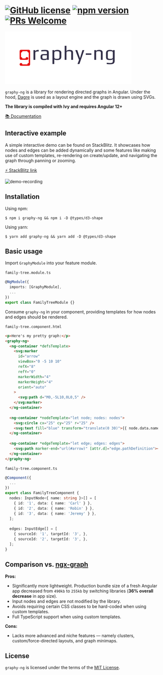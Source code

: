 [![GitHub license](https://img.shields.io/badge/license-MIT-blue.svg)](https://github.com/lars-berger/graphy-ng/LICENSE.md)
[![npm version](https://img.shields.io/npm/v/graphy-ng.svg?style=flat)](https://www.npmjs.com/package/graphy-ng)
[![PRs Welcome](https://img.shields.io/badge/PRs-welcome-brightgreen.svg)](https://github.com/lars-berger/graphy-ng/pulls)
======

[![graphy-ng logo](logo.png)](https://lars-berger.github.io/graphy-ng)

`graphy-ng` is a library for rendering directed graphs in Angular. Under the hood, [Dagre](https://github.com/dagrejs/dagre) is used as a layout engine and the graph is drawn using SVGs.

**The library is compiled with Ivy and requires Angular 12+**

[📚 Documentation](https://lars-berger.github.io/graphy-ng)

## Interactive example

A simple interactive demo can be found on StackBlitz. It showcases how nodes and edges can be added dynamically and some features like making use of custom templates, re-rendering on create/update, and navigating the graph through panning or zooming.

[⚡ StackBlitz link](https://stackblitz.com/github/lars-berger/graphy-ng/tree/main/example)

![demo-recording](https://user-images.githubusercontent.com/34844898/128693533-a807ccfc-4d89-4e08-9f58-aca92b3cf0d8.gif)

## Installation

Using npm:

```
$ npm i graphy-ng && npm i -D @types/d3-shape
```

Using yarn:

```
$ yarn add graphy-ng && yarn add -D @types/d3-shape
```

## Basic usage

Import `GraphyModule` into your feature module.

`family-tree.module.ts`

```ts
@NgModule({
  imports: [GraphyModule],
  ...
})
export class FamilyTreeModule {}
```

Consume `graphy-ng` in your component, providing templates for how nodes and edges should be rendered.

`family-tree.component.html`

```html
<p>Here's my pretty graph:</p>
<graphy-ng>
  <ng-container *defsTemplate>
    <svg:marker
      id="arrow"
      viewBox="0 -5 10 10"
      refX="8"
      refY="0"
      markerWidth="4"
      markerHeight="4"
      orient="auto"
    >
      <svg:path d="M0,-5L10,0L0,5" />
    </svg:marker>
  </ng-container>

  <ng-container *nodeTemplate="let node; nodes: nodes">
    <svg:circle cx="25" cy="25" r="25" />
    <svg:text fill="blue" transform="translate(0 30)">{{ node.data.name }}</svg:text>
  </ng-container>

  <ng-container *edgeTemplate="let edge; edges: edges">
    <svg:path marker-end="url(#arrow)" [attr.d]="edge.pathDefinition"></svg:path>
  </ng-container>
</graphy-ng>
```

`family-tree.component.ts`

```ts
@Component({
  ...
})
export class FamilyTreeComponent {
  nodes: InputNode<{ name: string }>[] = [
    { id: '1', data: { name: 'Carl' } },
    { id: '2', data: { name: 'Robin' } },
    { id: '3', data: { name: 'Jeremy' } },
  ];

  edges: InputEdge[] = [
    { sourceId: '1', targetId: '3', },
    { sourceId: '2', targetId: '3', },
  ];
}
```

## Comparison vs. [ngx-graph](https://github.com/swimlane/ngx-graph)

**Pros:**

- Significantly more lightweight. Production bundle size of a fresh Angular app decreased from `490kb` to `255kb` by switching libraries (**36% overall decrease** in app size).
- Input nodes and edges are not modified by the library.
- Avoids requiring certain CSS classes to be hard-coded when using custom templates.
- Full TypeScript support when using custom templates.

**Cons:**

- Lacks more advanced and niche features — namely clusters, custom/force-directed layouts, and graph minimaps.

## License

`graphy-ng` is licensed under the terms of the [MIT License](https://github.com/lars-berger/graphy-ng/blob/main/LICENSE.md).
